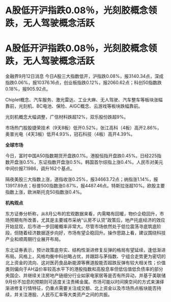 # A股低开沪指跌0.08％，光刻胶概念领跌，无人驾驶概念活跃

# A股低开沪指跌0.08％，光刻胶概念领跌，无人驾驶概念活跃

金融界9月12日消息
今日A股三大指数低开，沪指跌0.08%，报3140.34点，深成指跌0.06%，报10376.16点，创业板指跌0.12%，报2060.62点；科创50指数跌0.18%，报905.92点。

Chiplet概念、汽车服务、激光雷达、工业大麻、无人驾驶、汽车整车等板块涨幅靠前，光刻机、BC电池、保险、AIGC概念、云游戏等板块跌幅靠前。

光刻机概念大幅调整，广信材料跌超12%，双乐股份跌超9%。

市场热门股股捷荣技术（9天8板）低开0.52%，张江高科（4板）高开2.86%，奥普光电（4天3板）低开4.93%，冠石科技（4板）高开4.39%。

**全球市场**

今日，富时中国A50指数期货开盘跌0.1%。港股恒指开盘跌0.45%。日经225指数开盘涨0.5%，东证指数开盘涨0.5%。韩国首尔综指上涨0.4%。人民币对美元中间价报7.1986，调升162个基点。

隔夜美股三大指数上涨，道指收涨0.25%，报34663.72点；纳指涨1.14%，报13917.89点；标普500指数涨0.67%，报4487.46点。特斯拉涨超10%。欧股主要指数上涨，欧洲斯托克50指数涨0.4%。

**机构观点**

东方证券分析称，从8月公布的宏观数据来看，内需略有回暖，物价企稳回升，市场预期有所改善，尤其是主要城市采纳“认房不认贷”政策后，地产托底经济的效应开始显现，后市进一步回暖概率非常大。尽管市场依然处于低位震荡寻底筑底阶段，但随着经济数据逐步向好，市场有望企稳回升。操作思路上看，建议围绕科技产业和顺周期行业展开布局。

东北证券表示，预计政策底夯实、结构性渐进修复反弹的格局有望延续，逢低渐进布局。风格上，风格均衡中科创略占优，并跟踪与茅指数、宁组合走势更为密切的北上资金的流向、这对医药食品新能源等赛道股能否超跌反弹有较大相关性；价值类则偏向于AH溢价率较高水平下的港股指数和高股息率但低估值低负债率的部分央国企、并继续关注房地产链细分行业如家电家居等是否有所异动，并基于美联储9月份不加息的预期则可适度关注贵稀金属。市场可能以时间换空间的方式来演绎渐进修复行情特征，仍重点需要关注成交额、北上资金以及市场热点板块能否持续，并关注港股、人民币汇率等大类资产之间的共振。

